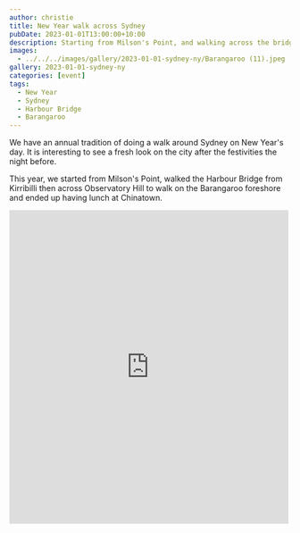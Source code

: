 ```yaml
---
author: christie
title: New Year walk across Sydney
pubDate: 2023-01-01T13:00:00+10:00
description: Starting from Milson's Point, and walking across the bridge to
images:
  - ../../../images/gallery/2023-01-01-sydney-ny/Barangaroo (11).jpeg
gallery: 2023-01-01-sydney-ny
categories: [event]
tags:
  - New Year
  - Sydney
  - Harbour Bridge
  - Barangaroo
---
```


We have an annual tradition of doing a walk around Sydney on New Year's day.
It is interesting to see a fresh look on the city after the festivities the
night before.

This year, we started from Milson's Point, walked the Harbour Bridge from Kirribilli
then across Observatory Hill to walk on the Barangaroo foreshore and ended up
having lunch at Chinatown.

<iframe src="https://www.facebook.com/plugins/post.php?href=https%3A%2F%2Fwww.facebook.com%2Fchris1.tham%2Fposts%2Fpfbid02h2zz3TBrsmdC4YohTGPoMHS3XagicfpLKNGmQPRqtApuVj4PnUguq6GhWC1MJYttl&show_text=true&width=500" width="500" height="562" style="border:none;overflow:hidden" scrolling="no" frameborder="0" allowfullscreen="true" allow="autoplay; clipboard-write; encrypted-media; picture-in-picture; web-share"></iframe>
